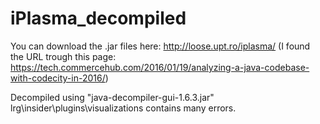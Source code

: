 iPlasma_decompiled
==================

You can download the .jar files here: http://loose.upt.ro/iplasma/
(I found the URL trough this page: https://tech.commercehub.com/2016/01/19/analyzing-a-java-codebase-with-codecity-in-2016/)

Decompiled using "java-decompiler-gui-1.6.3.jar"
lrg\insider\plugins\visualizations contains many errors.
